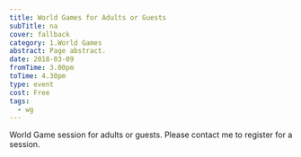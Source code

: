 ```yaml
---
title: World Games for Adults or Guests
subTitle: na
cover: fallback
category: 1.World Games
abstract: Page abstract.
date: 2018-03-09
fromTime: 3.00pm
toTime: 4.30pm
type: event
cost: Free
tags:
  - wg
---
```


World Game session for adults or guests. Please contact me to register for a session.

